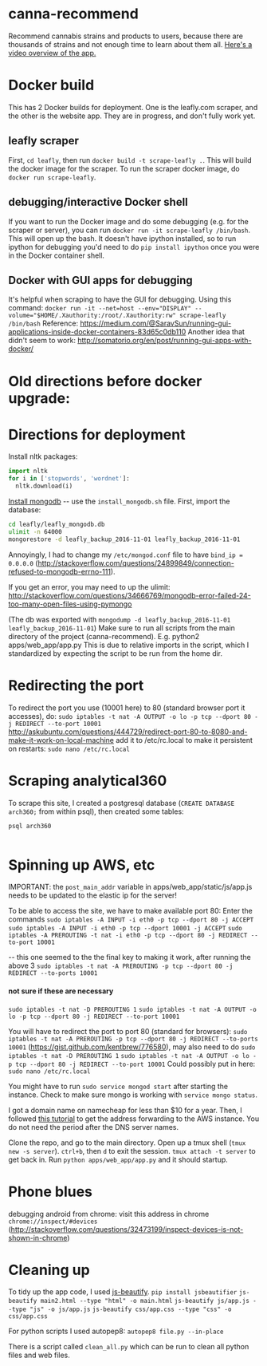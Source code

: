 # canna-recommend
Recommend cannabis strains and products to users, because there are thousands of strains and not enough time to learn about them all.
[Here's a video overview of the app.](https://youtu.be/3ZUYT7WfBL4)

# Docker build
This has 2 Docker builds for deployment.  One is the leafly.com scraper, and the other is the website app.  They are in progress, and don't fully work yet.

## leafly scraper
First, `cd leafly`, then run `docker build -t scrape-leafly .`.  This will build the docker image for the scraper.  To run the scraper docker image, do `docker run scrape-leafly`.


## debugging/interactive Docker shell
If you want to run the Docker image and do some debugging (e.g. for the scraper or server), you can run `docker run -it scrape-leafly /bin/bash`.  This will open up the bash.  It doesn't have ipython installed, so to run ipython for debugging you'd need to do `pip install ipython` once you were in the Docker container shell.

## Docker with GUI apps for debugging
It's helpful when scraping to have the GUI for debugging.  Using this command:
`docker run -it --net=host --env="DISPLAY" --volume="$HOME/.Xauthority:/root/.Xauthority:rw" scrape-leafly /bin/bash`
Reference: https://medium.com/@SaravSun/running-gui-applications-inside-docker-containers-83d65c0db110
Another idea that didn't seem to work: http://somatorio.org/en/post/running-gui-apps-with-docker/


# Old directions before docker upgrade:

# Directions for deployment
Install nltk packages:
```python
import nltk
for i in ['stopwords', 'wordnet']:
  nltk.download(i)
```
[Install mongodb](https://docs.mongodb.com/v3.2/tutorial/install-mongodb-on-ubuntu/) -- use the `install_mongodb.sh` file.
First, import the database:

```bash
cd leafly/leafly_mongodb.db
ulimit -n 64000
mongorestore -d leafly_backup_2016-11-01 leafly_backup_2016-11-01
```

Annoyingly, I had to change my `/etc/mongod.conf` file to have `bind_ip = 0.0.0.0` (http://stackoverflow.com/questions/24899849/connection-refused-to-mongodb-errno-111).

If you get an error, you may need to up the ulimit: http://stackoverflow.com/questions/34666769/mongodb-error-failed-24-too-many-open-files-using-pymongo


(The db was exported with `mongodump -d leafly_backup_2016-11-01 leafly_backup_2016-11-01`)
Make sure to run all scripts from the main directory of the project (canna-recommend).  E.g. python2 apps/web_app/app.py
This is due to relative imports in the script, which I standardized by expecting the script to be run from the home dir.

# Redirecting the port
To redirect the port you use (10001 here) to 80 (standard browser port it accesses), do:
`sudo iptables -t nat -A OUTPUT -o lo -p tcp --dport 80 -j REDIRECT --to-port 10001`
http://askubuntu.com/questions/444729/redirect-port-80-to-8080-and-make-it-work-on-local-machine
add it to /etc/rc.local to make it persistent on restarts:
`sudo nano /etc/rc.local`

# Scraping analytical360
To scrape this site, I created a postgresql database (`CREATE DATABASE arch360;` from within psql),
then created some tables:

```bash
psql arch360
```

```sql

```

# Spinning up AWS, etc

IMPORTANT: the `post_main_addr` variable in apps/web_app/static/js/app.js needs to be updated to the elastic ip for the server!

To be able to access the site, we have to make available port 80:  Enter the commands
`sudo iptables -A INPUT -i eth0 -p tcp --dport 80 -j ACCEPT`
`sudo iptables -A INPUT -i eth0 -p tcp --dport 10001 -j ACCEPT`
`sudo iptables -A PREROUTING -t nat -i eth0 -p tcp --dport 80 -j REDIRECT --to-port 10001`

-- this one seemed to the the final key to making it work, after running the above 3
`sudo iptables -t nat -A PREROUTING -p tcp --dport 80 -j REDIRECT --to-ports 10001`

#### not sure if these are necessary
`sudo iptables -t nat -D PREROUTING 1`
`sudo iptables -t nat -A OUTPUT -o lo -p tcp --dport 80 -j REDIRECT --to-port 10001`

You will have to redirect the port to port 80 (standard for browsers): `sudo iptables -t nat -A PREROUTING -p tcp --dport 80 -j REDIRECT --to-ports 10001` (https://gist.github.com/kentbrew/776580), may also need to do `sudo iptables -t nat -D PREROUTING 1`
`sudo iptables -t nat -A OUTPUT -o lo -p tcp --dport 80 -j REDIRECT --to-port 10001`
Could possibly put in here:
`sudo nano /etc/rc.local`

You might have to run `sudo service mongod start` after starting the instance.  Check to make sure mongo is working with `service mongo status`.


I got a domain name on namecheap for less than $10 for a year.  Then, I followed [this tutorial](http://techgenix.com/namecheap-aws-ec2-linux/) to get the address forwarding to the AWS instance.  You do not need the period after the DNS server names.

Clone the repo, and go to the main directory.  Open up a tmux shell (`tmux new -s server`).  `ctrl+b`, then `d` to exit the session.  `tmux attach -t server` to get back in.  Run `python apps/web_app/app.py` and it should startup.

# Phone blues

debugging android from chrome:  visit this address in chrome `chrome://inspect/#devices` (http://stackoverflow.com/questions/32473199/inspect-devices-is-not-shown-in-chrome)

# Cleaning up
To tidy up the app code, I used [js-beautify](https://github.com/beautify-web/js-beautify).
`pip install jsbeautifier`
`js-beautify main2.html --type "html" -o main.html`
`js-beautify js/app.js --type "js" -o js/app.js`
`js-beautify css/app.css --type "css" -o css/app.css`

For python scripts I used autopep8: `autopep8 file.py --in-place`

There is a script called `clean_all.py` which can be run to clean all python files and web files.
